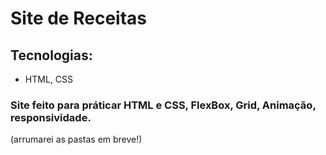 # Site de Receitas

## Tecnologias:

- HTML, CSS

### Site feito para práticar HTML e CSS, FlexBox, Grid, Animação, responsividade.

(arrumarei as pastas em breve!)
